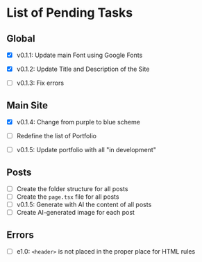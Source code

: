 # List of Pending Tasks 

## Global

- [x] v0.1.1: Update main Font using Google Fonts 
- [x] v0.1.2: Update Title and Description of the Site
- [ ] v0.1.3: Fix errors


## Main Site

- [x] v0.1.4: Change from purple to blue scheme
- [ ] Redefine the list of Portfolio
- [ ] v0.1.5: Update portfolio with all "in development"


## Posts 

- [ ] Create the folder structure for all posts
- [ ] Create the `page.tsx` file for all posts 
- [ ] v0.1.5: Generate with AI the content of all posts 
- [ ] Create AI-generated image for each post

## Errors

- [ ] e1.0: `<header>` is not placed in the proper place for HTML rules